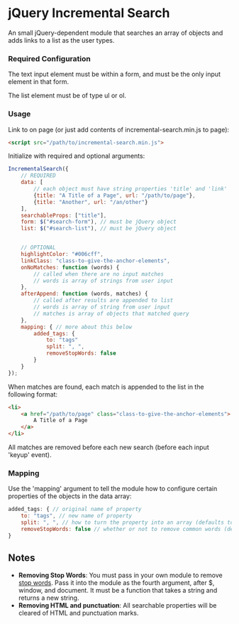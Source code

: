 # jQuery Incremental Search

An small jQuery-dependent module that searches an array of objects and adds links to a list as the user types.

### Required Configuration

The text input element must be within a form, and must be the only input element in that form.

The list element must be of type ul or ol.

### Usage

Link to on page (or just add contents of incremental-search.min.js to page):

````html
<script src="/path/to/incremental-search.min.js">
````

Initialize with required and optional arguments:

````javascript
IncrementalSearch({
    // REQUIRED
    data: [
        // each object must have string properties 'title' and 'link'
        {title: "A Title of a Page", url: "/path/to/page"},
        {title: "Another", url: "/an/other"}
    ],
    searchableProps: ["title"],
    form: $("#search-form"), // must be jQuery object
    list: $("#search-list"), // must be jQuery object


    // OPTIONAL
    highlightColor: "#006cff",
    linkClass: "class-to-give-the-anchor-elements",
    onNoMatches: function (words) {
        // called when there are no input matches
        // words is array of strings from user input
    },
    afterAppend: function (words, matches) {
        // called after results are appended to list
        // words is array of string from user input
        // matches is array of objects that matched query
    },
    mapping: { // more about this below
        added_tags: {
            to: "tags"
            split: ", ",
            removeStopWords: false
        }
    }
});
````

When matches are found, each match is appended to the list in the following format:

````html
<li>
    <a href="/path/to/page" class="class-to-give-the-anchor-elements">
        A Title of a Page
    </a>
</li>
````

All matches are removed before each new search (before each input 'keyup' event).

### Mapping

Use the 'mapping' argument to tell the module how to configure certain properties of the objects in the data array:

````javascript
added_tags: { // original name of property
    to: "tags", // new name of property
    split: ", ", // how to turn the property into an array (defaults to any amount of whitespace)
    removeStopWords: false // whether or not to remove common words (defaults to true)
}
````

## Notes

* **Removing Stop Words**: You must pass in your own module to remove [stop words](https://en.wikipedia.org/wiki/Stop_words). Pass it into the module as the fourth argument, after $, window, and document. It must be a function that takes a string and returns a new string.
* **Removing HTML and punctuation**: All searchable properties will be cleared of HTML and punctuation marks.
